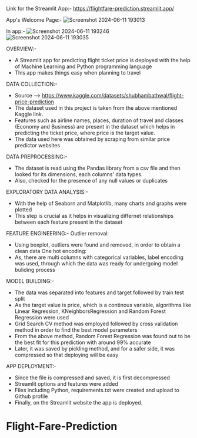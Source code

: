 Link for the Streamlit App:- https://flightfare-prediction.streamlit.app/

App's Welcome Page:- 
![Screenshot 2024-06-11 193013](https://github.com/Susanta2102/Flight-Fare-Prediction/assets/144701829/1e2f906a-cca9-4456-ad6d-3d890623788b)

In app:-
![Screenshot 2024-06-11 193246](https://github.com/Susanta2102/Flight-Fare-Prediction/assets/144701829/de9dbfa1-3c03-42c4-bbc1-a3e574037b93)
![Screenshot 2024-06-11 193035](https://github.com/Susanta2102/Flight-Fare-Prediction/assets/144701829/4c6d80c5-740e-46de-8389-aef6fde25ff1)


OVERVIEW:-
- A Streamlit app for predicting flight ticket price is deployed with the help of Machine Learning and Python programming language
- This app makes things easy when planning to travel
  
DATA COLLECTION:-
- Source --> https://www.kaggle.com/datasets/shubhambathwal/flight-price-prediction
- The dataset used in this project is taken from the above mentioned Kaggle link.
- Features such as airline names, places, duration of travel and classes (Economy and Business) are present in the dataset which helps in predicting the ticket price, where price is the target value.
- The data used here was obtained by scraping from similar price predictor websites

DATA PREPROCESSING:-
- The dataset is read using the Pandas library from a csv file and then looked for its dimensions, each columns' data types.
- Also, checked for the presence of any null values or duplicates

EXPLORATORY DATA ANALYSIS:-
- With the help of Seaborn and Matplotlib, many charts and graphs were plotted
- This step is crucial as it helps in visualizing differnet relationships between each feature present in the dataset
  
FEATURE ENGINEERING:-
Outlier removal:
- Using boxplot, outliers were found and removed, in order to obtain a clean data
One hot encoding:
- As, there are multi columns with categorical variables, label encoding was used, through which the data was ready for undergoing model buliding process

MODEL BUILDING:-
- The data was separated into features and target followed by train test split
- As the target value is price, which is a continous variable, algorithms like Linear Regression, KNeighborsRegression and Random Forest Regression were used
- Grid Search CV method was employed followed by cross validation method in order to find the best model parameters
- From the above method, Random Forest Regression was found out to be the best fit for this prediction with around 99% accurate
- Later, it was saved by pickling method, and for a safer side, it was compressed so that deploying will be easy

APP DEPLOYMENT:-
- Since the file is compressed and saved, it is first decompressed
- Streamlit options and features were added
- Files including Python, requirements.txt were created and upload to Github profile
- Finally, on the Streamlit website the app is deployed.


# Flight-Fare-Prediction
